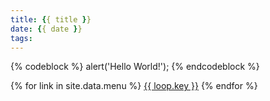 ```yaml
---
title: {{ title }}
date: {{ date }}
tags:
---
```



{% codeblock %}
alert('Hello World!');
{% endcodeblock %}

{% for link in site.data.menu %}
  <a href="{{ link }}">{{ loop.key }}</a>
{% endfor %}